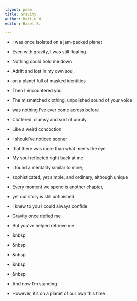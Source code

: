 ```yaml
---
layout: poem
title: Gravity
author: Hattie W.
editor: Hazel E.

---
```

* I was once isolated on a jam-packed planet
* Even with gravity, I was still floating
* Nothing could hold me down
* Adrift and lost in my own soul,
* on a planet full of masked identities
* Then I encountered you
* The mismatched clothing, unpolished sound of your voice
* was nothing I’ve ever come across before
* Cluttered, clumsy and sort of unruly
* Like a weird concoction
* I should’ve noticed sooner
* that there was more than what meets the eye
* My soul reflected right back at me
* I found a mentality similar to mine,
* sophisticated, yet simple, and ordinary, although unique
* Every moment we spend is another chapter,
* yet our story is still unfinished
* I knew to you I could always confide
* Gravity once defied me
* But you’ve helped retrieve me

* &nbsp
* &nbsp
* &nbsp
* &nbsp
* &nbsp

* And now I’m standing
* However, it’s on a planet of our own this time
